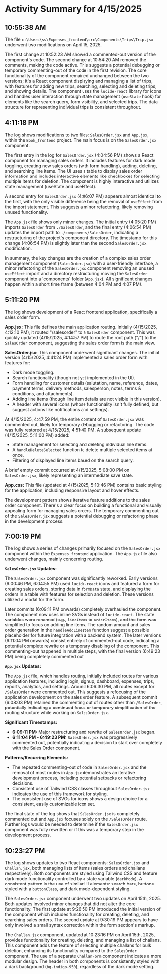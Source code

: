 # Activity Summary for 4/15/2025

## 10:55:38 AM
The file `c:\Users\ss\Expenses_frontend\src\Components\Trips\Trip.jsx` underwent two modifications on April 15, 2025.

The first change at 10:52:23 AM showed a commented-out version of the component's code.  The second change at 10:54:20 AM removed the comments, making the code active. This suggests a potential debugging or temporary commenting-out of the code in the first revision.  The core functionality of the component remained unchanged between the two versions; it's a React component displaying and managing a list of trips, with features for adding new trips, searching, selecting and deleting trips, and showing details.  The component uses the `lucide-react` library for icons and handles user interaction through state management (`useState` hook) for elements like the search query, form visibility, and selected trips.  The data structure for representing individual trips is consistent throughout.


## 4:11:18 PM
The log shows modifications to two files: `SalesOrder.jsx` and `App.jsx`, within the `Book_frontend` project.  The main focus is on the `SalesOrder.jsx` component.

The first entry in the log for `SalesOrder.jsx` (4:04:56 PM) shows a React component for managing sales orders. It includes features for dark mode toggling, creating new sales orders (with form handling), adding, deleting, and searching line items.  The UI uses a table to display sales order information and includes interactive elements like checkboxes for selecting multiple items for deletion.  The component is highly interactive and utilizes state management (useState and useEffect).


A second entry for `SalesOrder.jsx` (4:06:07 PM) appears almost identical to the first, with the only visible difference being the removal of `useEffect` from the import statement.  This suggests a minor refactoring, likely removing unused functionality.


The `App.jsx` file shows only minor changes. The initial entry (4:05:20 PM) imports `SalesOrder` from `./SalesOrder`, and the final entry (4:06:54 PM) updates the import path to `./components/SalesOrder`, indicating a restructuring of the project's component directory.  The timestamp for this change (4:06:54 PM) is slightly later than the second `SalesOrder.jsx` modification.

In summary, the key changes are the creation of a complex sales order management component (`SalesOrder.jsx`) with a user-friendly interface, a minor refactoring of the `SalesOrder.jsx` component removing an unused `useEffect` import and a directory restructuring moving the `SalesOrder` component into a 'components' folder (`App.jsx`).  All significant changes happen within a short time frame (between 4:04 PM and 4:07 PM).


## 5:11:20 PM
The log shows development of a React frontend application, specifically a sales order form.

**App.jsx:**  This file defines the main application routing.  Initially (4/15/2025, 4:12:10 PM), it routed "/salesorder" to a `SalesOrder` component. This was quickly updated (4/15/2025, 4:14:57 PM) to route the root path ("/") to the `SalesOrder` component, suggesting the sales order form is the main view.


**SalesOrder.jsx:** This component underwent significant changes.  The initial version (4/15/2025, 4:41:24 PM) implemented a sales order form with features for:

* Dark mode toggling.
* Search functionality (though not yet implemented in the UI).
* Form handling for customer details (salutation, name, reference, dates, payment terms, delivery methods, salesperson, notes, terms & conditions, and attachments).
* Adding line items (though line item details are not visible in this version).
* A header with several icons (whose functionality isn't fully defined, but suggest actions like notifications and settings).

At 4/15/2025, 4:47:59 PM, the entire content of `SalesOrder.jsx` was commented out, likely for temporary debugging or refactoring.  The code was fully restored at 4/15/2025, 4:51:40 PM.  A subsequent update (4/15/2025, 5:11:00 PM) added:

* State management for selecting and deleting individual line items.
* A `handleDeleteSelected` function to delete multiple selected items at once.
* Filtering of displayed line items based on the search query.

A brief empty commit occurred at 4/15/2025, 5:08:00 PM on `SalesOrder.jsx`, likely representing an intermediate save state.

**App.css:** This file (updated at 4/15/2025, 5:10:46 PM) contains basic styling for the application, including responsive layout and hover effects.


The development pattern shows iterative feature additions to the sales order component. There's a clear focus on building a functional and visually appealing form for managing sales orders.  The temporary commenting out of the `SalesOrder.jsx`  suggests a potential debugging or refactoring phase in the development process.


## 7:00:19 PM
The log shows a series of changes primarily focused on the `SalesOrder.jsx` component within the `Expenses_frontend` application.  The `App.jsx` file also underwent changes, mainly concerning routing.

**`SalesOrder.jsx` Updates:**

The `SalesOrder.jsx` component was significantly reworked.  Early versions (6:00:46 PM, 6:04:55 PM) used `lucide-react` icons and featured a form for creating sales orders, storing data in `formData` state, and displaying the orders in a table with features for selection and deletion.  These versions utilized a modal for the form.

Later commits (6:09:11 PM onwards) completely overhauled the component. The component now uses inline SVGs instead of `lucide-react`. The state variables were renamed (e.g., `lineItems` to `orderItems`), and the form was simplified to focus on adding line items.  The random amount and sales order generation in the `handleAddLineItem` function suggest a possible placeholder for future integration with a backend system. The later versions (6:11:04 PM onwards) consist entirely of commented-out code, indicating a potential complete rewrite or a temporary disabling of the component.  This commenting-out happened in multiple steps, with the final version (6:49:23 PM) being completely commented out.

**`App.jsx` Updates:**

The `App.jsx` file, which handles routing, initially included routes for various application features, including login, signup, dashboard, expenses, trips, reports, analytics, and settings. Around 6:06:30 PM, all routes except for `/SalesOrder` were commented out. This suggests a refocusing of the application development on the sales order feature.  A subsequent commit (6:08:03 PM) retained the commenting out of routes other than `/SalesOrder`, potentially indicating a continued focus or temporary simplification of the routing structure while working on `SalesOrder.jsx`.

**Significant Timestamps:**

* **6:09:11 PM:** Major restructuring and rewrite of `SalesOrder.jsx` began.
* **6:11:04 PM - 6:49:23 PM:**  `SalesOrder.jsx` was progressively commented out, potentially indicating a decision to start over completely with the Sales Order component.


**Patterns/Recurring Elements:**

* The repeated commenting-out of code in `SalesOrder.jsx` and the removal of most routes in `App.jsx` demonstrates an iterative development process, including potential setbacks or refactoring decisions.
* Consistent use of Tailwind CSS classes throughout `SalesOrder.jsx` indicates the use of this framework for styling.
* The consistent use of SVGs for icons shows a design choice for a consistent, easily customizable icon set.

The final state of the log shows that `SalesOrder.jsx` is completely commented out and `App.jsx` focuses solely on the `/SalesOrder` route.  Further logs would be needed to determine if the `SalesOrder.jsx` component was fully rewritten or if this was a temporary step in the development process.


## 10:23:27 PM
The log shows updates to two React components: `SalesOrder.jsx` and `Challan.jsx`, both managing lists of items (sales orders and challans respectively).  Both components are styled using Tailwind CSS and feature dark mode functionality controlled by a state variable (`darkMode`).  A consistent pattern is the use of similar UI elements: search bars, buttons styled with a `buttonClass`, and dark mode-dependent styling.

The `SalesOrder.jsx` component underwent two updates on April 15th, 2025.  Both updates involved minor changes that did not alter the core functionality. The first update at 9:26:50 PM  introduced the initial version of the component which includes functionality for creating, deleting, and searching sales orders.  The second update at 9:30:19 PM appears to have only involved a small syntax correction within the form section's markup.

The `Challan.jsx` component, updated at 10:23:16 PM on April 15th, 2025, provides functionality for creating, deleting, and managing a list of challans.  This component adds the feature of selecting multiple challans for bulk deletion, enhancing its functionality compared to the `SalesOrder` component.  The use of a separate `ChallanForm` component indicates a more modular design.  The header in both components is consistently styled with a dark background (`bg-indigo-950`), regardless of the dark mode setting.
